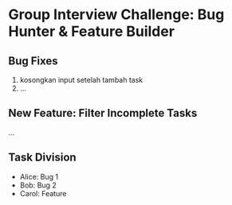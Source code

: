 # Group Interview Challenge: Bug Hunter & Feature Builder

## Bug Fixes
1. kosongkan input setelah tambah task
2. ...

## New Feature: Filter Incomplete Tasks
...

## Task Division
- Alice: Bug 1
- Bob: Bug 2
- Carol: Feature
